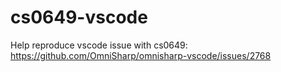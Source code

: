 # cs0649-vscode
Help reproduce vscode issue with cs0649: https://github.com/OmniSharp/omnisharp-vscode/issues/2768
